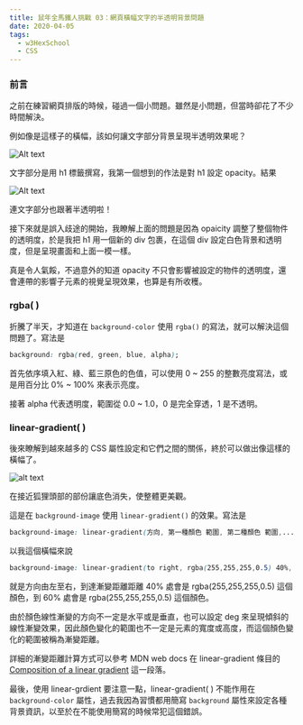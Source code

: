 ```yaml
---
title: 鼠年全馬鐵人挑戰 03：網頁橫幅文字的半透明背景問題
date: 2020-04-05
tags: 
  - w3HexSchool
  - CSS
---
```

### 前言

之前在練習網頁排版的時候，碰過一個小問題。雖然是小問題，但當時卻花了不少時間解決。

例如像是這樣子的橫幅，該如何讓文字部分背景呈現半透明效果呢？

![Alt text](https://firebasestorage.googleapis.com/v0/b/blog-f0135.appspot.com/o/2020-04-05-banner-text-2.png?alt=media&token=cf651aa5-db54-4a52-830b-059c23b55564)

文字部分是用 h1 標籤撰寫，我第一個想到的作法是對 h1 設定 opacity。結果

![Alt text](https://firebasestorage.googleapis.com/v0/b/blog-f0135.appspot.com/o/2020-04-05-banner-text-3.png?alt=media&token=c735b290-334c-4cb3-9e5d-2cd2e2356c2c)

連文字部分也跟著半透明啦！

接下來就是誤入歧途的開始，我瞭解上面的問題是因為 opaicity 調整了整個物件的透明度，於是我把 h1 用一個新的 div 包裹，在這個 div 設定白色背景和透明度，但是呈現畫面和上面一模一樣。

真是令人氣餒，不過意外的知道 opacity 不只會影響被設定的物件的透明度，還會連帶的影響子元素的視覺呈現效果，也算是有所收穫。

### rgba( )

折騰了半天，才知道在 `background-color` 使用 `rgba()` 的寫法，就可以解決這個問題了。寫法是

```css
background: rgba(red, green, blue, alpha);
```
首先依序填入紅、綠、藍三原色的色值，可以使用 0 ~ 255 的整數亮度寫法，或是用百分比 0% ~ 100% 來表示亮度。

接著 alpha 代表透明度，範圍從 0.0 ~ 1.0，0 是完全穿透，1 是不透明。

### linear-gradient( )

後來瞭解到越來越多的 CSS 屬性設定和它們之間的關係，終於可以做出像這樣的橫幅了。

![alt text](https://firebasestorage.googleapis.com/v0/b/blog-f0135.appspot.com/o/2020-04-05-banner-text-1.png?alt=media&token=8020e6fb-6ab2-4033-89ef-61dbcf8ecff6)

在接近狐狸頭部的部份讓底色消失，使整體更美觀。

這是在 `background-image` 使用 `linear-gradient()` 的效果。寫法是

```css
background-image: linear-gradient(方向, 第一種顏色 範圍, 第二種顏色 範圍,...)
```

以我這個橫幅來說

```css
background-image: linear-gradient(to right, rgba(255,255,255,0.5) 40%, rgba(255,255,255,0) 60%);
```

就是方向由左至右，到達漸變距離距離 40% 處會是 rgba(255,255,255,0.5) 這個顏色，到 60% 處會是 rgba(255,255,255,0.5) 這個顏色。

由於顏色線性漸變的方向不一定是水平或是垂直，也可以設定 deg 來呈現傾斜的線性漸變效果，因此顏色變化的範圍也不一定是元素的寬度或高度，而這個顏色變化的範圍被稱為漸變距離。

詳細的漸變距離計算方式可以參考 MDN web docs 在 linear-gradient 條目的 [Composition of a linear gradient](https://developer.mozilla.org/en-US/docs/Web/CSS/linear-gradient#Composition_of_a_linear_gradient) 這一段落。

最後，使用 linear-grdient 要注意一點，linear-gradient( ) 不能作用在 `background-color` 屬性，過去我因為習慣都用簡寫 `background` 屬性來設定各種背景資訊，以至於在不能使用簡寫的時候常犯這個錯誤。